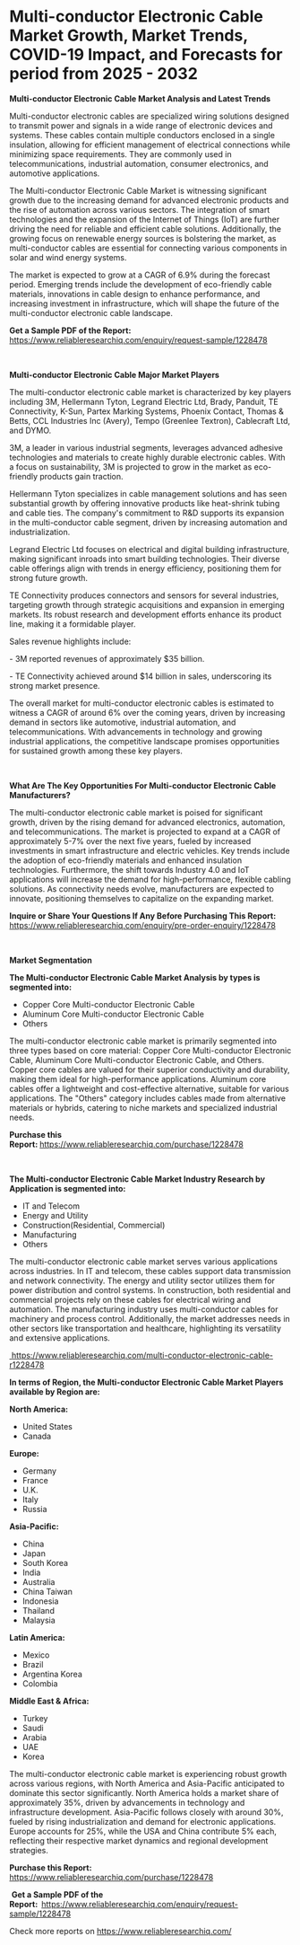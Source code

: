 <p><h1>Multi-conductor Electronic Cable Market Growth, Market Trends, COVID-19 Impact, and Forecasts for period from 2025 - 2032</h1></p><p><strong>Multi-conductor Electronic Cable Market Analysis and Latest Trends</strong></p>
<p><p>Multi-conductor electronic cables are specialized wiring solutions designed to transmit power and signals in a wide range of electronic devices and systems. These cables contain multiple conductors enclosed in a single insulation, allowing for efficient management of electrical connections while minimizing space requirements. They are commonly used in telecommunications, industrial automation, consumer electronics, and automotive applications.</p><p>The Multi-conductor Electronic Cable Market is witnessing significant growth due to the increasing demand for advanced electronic products and the rise of automation across various sectors. The integration of smart technologies and the expansion of the Internet of Things (IoT) are further driving the need for reliable and efficient cable solutions. Additionally, the growing focus on renewable energy sources is bolstering the market, as multi-conductor cables are essential for connecting various components in solar and wind energy systems.</p><p>The market is expected to grow at a CAGR of 6.9% during the forecast period. Emerging trends include the development of eco-friendly cable materials, innovations in cable design to enhance performance, and increasing investment in infrastructure, which will shape the future of the multi-conductor electronic cable landscape.</p></p>
<p><strong>Get a Sample PDF of the Report:&nbsp;</strong> <a href="https://www.reliableresearchiq.com/enquiry/request-sample/1228478?utm_campaign=1842&utm_medium=2&utm_source=Github&utm_content=ia&utm_term=14022025&utm_id=multi-conductor-electronic-cable">https://www.reliableresearchiq.com/enquiry/request-sample/1228478</a></p>
<p>&nbsp;</p>
<p><strong>Multi-conductor Electronic Cable Major Market Players</strong></p>
<p><p>The multi-conductor electronic cable market is characterized by key players including 3M, Hellermann Tyton, Legrand Electric Ltd, Brady, Panduit, TE Connectivity, K-Sun, Partex Marking Systems, Phoenix Contact, Thomas & Betts, CCL Industries Inc (Avery), Tempo (Greenlee Textron), Cablecraft Ltd, and DYMO. </p><p>3M, a leader in various industrial segments, leverages advanced adhesive technologies and materials to create highly durable electronic cables. With a focus on sustainability, 3M is projected to grow in the market as eco-friendly products gain traction.</p><p>Hellermann Tyton specializes in cable management solutions and has seen substantial growth by offering innovative products like heat-shrink tubing and cable ties. The company's commitment to R&D supports its expansion in the multi-conductor cable segment, driven by increasing automation and industrialization.</p><p>Legrand Electric Ltd focuses on electrical and digital building infrastructure, making significant inroads into smart building technologies. Their diverse cable offerings align with trends in energy efficiency, positioning them for strong future growth.</p><p>TE Connectivity produces connectors and sensors for several industries, targeting growth through strategic acquisitions and expansion in emerging markets. Its robust research and development efforts enhance its product line, making it a formidable player.</p><p>Sales revenue highlights include:</p><p>- 3M reported revenues of approximately $35 billion.</p><p>- TE Connectivity achieved around $14 billion in sales, underscoring its strong market presence.</p><p>  </p><p>The overall market for multi-conductor electronic cables is estimated to witness a CAGR of around 6% over the coming years, driven by increasing demand in sectors like automotive, industrial automation, and telecommunications. With advancements in technology and growing industrial applications, the competitive landscape promises opportunities for sustained growth among these key players.</p></p>
<p>&nbsp;</p>
<p><strong>What Are The Key Opportunities For Multi-conductor Electronic Cable Manufacturers?</strong></p>
<p><p>The multi-conductor electronic cable market is poised for significant growth, driven by the rising demand for advanced electronics, automation, and telecommunications. The market is projected to expand at a CAGR of approximately 5-7% over the next five years, fueled by increased investments in smart infrastructure and electric vehicles. Key trends include the adoption of eco-friendly materials and enhanced insulation technologies. Furthermore, the shift towards Industry 4.0 and IoT applications will increase the demand for high-performance, flexible cabling solutions. As connectivity needs evolve, manufacturers are expected to innovate, positioning themselves to capitalize on the expanding market.</p></p>
<p><strong>Inquire or Share Your Questions If Any Before Purchasing This Report:</strong> <a href="https://www.reliableresearchiq.com/enquiry/pre-order-enquiry/1228478?utm_campaign=1842&utm_medium=2&utm_source=Github&utm_content=ia&utm_term=14022025&utm_id=multi-conductor-electronic-cable">https://www.reliableresearchiq.com/enquiry/pre-order-enquiry/1228478</a></p>
<p>&nbsp;</p>
<p><strong>Market Segmentation</strong></p>
<p><strong>The Multi-conductor Electronic Cable Market Analysis by types is segmented into:</strong></p>
<p><ul><li>Copper Core Multi-conductor Electronic Cable</li><li>Aluminum Core Multi-conductor Electronic Cable</li><li>Others</li></ul></p>
<p><p>The multi-conductor electronic cable market is primarily segmented into three types based on core material: Copper Core Multi-conductor Electronic Cable, Aluminum Core Multi-conductor Electronic Cable, and Others. Copper core cables are valued for their superior conductivity and durability, making them ideal for high-performance applications. Aluminum core cables offer a lightweight and cost-effective alternative, suitable for various applications. The "Others" category includes cables made from alternative materials or hybrids, catering to niche markets and specialized industrial needs.</p></p>
<p><strong>Purchase this Report:&nbsp;</strong><a href="https://www.reliableresearchiq.com/purchase/1228478?utm_campaign=1842&utm_medium=2&utm_source=Github&utm_content=ia&utm_term=14022025&utm_id=multi-conductor-electronic-cable">https://www.reliableresearchiq.com/purchase/1228478</a></p>
<p>&nbsp;</p>
<p><strong>The Multi-conductor Electronic Cable Market Industry Research by Application is segmented into:</strong></p>
<p><ul><li>IT and Telecom</li><li>Energy and Utility</li><li>Construction(Residential, Commercial)</li><li>Manufacturing</li><li>Others</li></ul></p>
<p><p>The multi-conductor electronic cable market serves various applications across industries. In IT and telecom, these cables support data transmission and network connectivity. The energy and utility sector utilizes them for power distribution and control systems. In construction, both residential and commercial projects rely on these cables for electrical wiring and automation. The manufacturing industry uses multi-conductor cables for machinery and process control. Additionally, the market addresses needs in other sectors like transportation and healthcare, highlighting its versatility and extensive applications.</p></p>
<p><a href="https://www.reliableresearchiq.com/multi-conductor-electronic-cable-r1228478?utm_campaign=1842&utm_medium=2&utm_source=Github&utm_content=ia&utm_term=14022025&utm_id=multi-conductor-electronic-cable">&nbsp;https://www.reliableresearchiq.com/multi-conductor-electronic-cable-r1228478</a></p>
<p><strong>In terms of Region, the Multi-conductor Electronic Cable Market Players available by Region are:</strong></p>
<p>
    <p> <strong> North America: </strong>
        <ul>
            <li>United States</li>
            <li>Canada</li>
        </ul>
        </p> 
    <p> <strong> Europe: </strong>
        <ul>
            <li>Germany</li>
            <li>France</li>
            <li>U.K.</li>
            <li>Italy</li>
            <li>Russia</li>
        </ul>
        </p> 
    <p> <strong> Asia-Pacific: </strong>
        <ul>
            <li>China</li>
            <li>Japan</li>
            <li>South Korea</li>
            <li>India</li>
            <li>Australia</li>
            <li>China Taiwan</li>
            <li>Indonesia</li>
            <li>Thailand</li>
            <li>Malaysia</li>
        </ul>
        </p> 
    <p> <strong> Latin America: </strong>
        <ul>
            <li>Mexico</li>
            <li>Brazil</li>
            <li>Argentina Korea</li>
            <li>Colombia</li>
        </ul>
        </p> 
    <p> <strong> Middle East & Africa: </strong>
        <ul>
            <li>Turkey</li>
            <li>Saudi</li>
            <li>Arabia</li>
            <li>UAE</li>
            <li>Korea</li>
        </ul>
    </p>
    </p>
<p><p>The multi-conductor electronic cable market is experiencing robust growth across various regions, with North America and Asia-Pacific anticipated to dominate this sector significantly. North America holds a market share of approximately 35%, driven by advancements in technology and infrastructure development. Asia-Pacific follows closely with around 30%, fueled by rising industrialization and demand for electronic applications. Europe accounts for 25%, while the USA and China contribute 5% each, reflecting their respective market dynamics and regional development strategies.</p></p>
<p><strong>Purchase this Report: </strong><a href="https://www.reliableresearchiq.com/purchase/1228478?utm_campaign=1842&utm_medium=2&utm_source=Github&utm_content=ia&utm_term=14022025&utm_id=multi-conductor-electronic-cable">https://www.reliableresearchiq.com/purchase/1228478</a></p>
<p>&nbsp;<strong>Get a Sample PDF of the Report:&nbsp;&nbsp;</strong><a href="https://www.reliableresearchiq.com/enquiry/request-sample/1228478?utm_campaign=1842&utm_medium=2&utm_source=Github&utm_content=ia&utm_term=14022025&utm_id=multi-conductor-electronic-cable">https://www.reliableresearchiq.com/enquiry/request-sample/1228478</a></p>
<p><strong></strong></p>
<p>Check more reports on <a href="https://www.reliableresearchiq.com/?utm_campaign=1842&utm_medium=2&utm_source=Github&utm_content=ia&utm_term=14022025&utm_id=multi-conductor-electronic-cable">https://www.reliableresearchiq.com/</a></p>